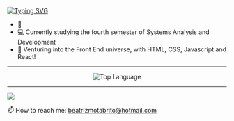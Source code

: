  [![Typing SVG](https://readme-typing-svg.demolab.com?size=30&duration=2000&pause=1000&color=5433FF&center=true&vCenter=true&width=1000&lines=My+name+is+Beatriz;But+everyone+call's+me+Bea;I'm+27+years+old;Welcome+to+my+profile!+)](https://git.io/typing-svg) 
<ul>
    <li>📔 </li>
    <li>💻 Currently studying the fourth semester of Systems Analysis and Development</li>
    <li>👏 Venturing into the Front End universe, with HTML, CSS, Javascript and React!  </li>
</ul>
<hr></hr>
 <p align="center">
    <img alt = "Top Language" src="https://github-readme-stats.vercel.app/api/top-langs/?username=bea-brito&hide_border=true&theme=dark"
</p>
<hr></hr>
<a href="https://www.linkedin.com/in/beatriz-brito-021baa247/">
    <img src="https://img.shields.io/badge/linkedin-%230077B5.svg?&style=for-the-badge&logo=linkedin&logoColor=white" />
</a>
<p>
  📫 How to reach me: <a href='mailto:beatrizmotabrito@hotmail.com'>beatrizmotabrito@hotmail.com</a>
</p>





